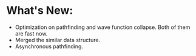# What's New:
- Optimization on pathfinding and wave function collapse. Both of them are fast now.
- Merged the similar data structure.
- Asynchronous pathfinding.